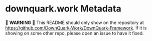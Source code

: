 # downquark.work Metadata

:rotating_light: **WARNING** :rotating_light: This README should only show on the repository at https://github.com/DownQuark-Work/DownQuark-Framework. If it is showing on some other repo, please open an issue to have it fixed.
